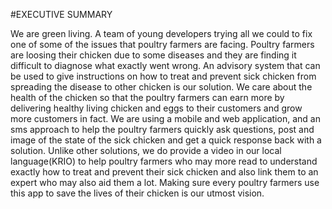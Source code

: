 #EXECUTIVE SUMMARY

We are green living. A team of young developers trying all we could to fix one of some of the issues that poultry farmers are facing.
Poultry farmers are loosing their chicken due to some diseases and they are finding it difficult to diagnose what exactly went wrong.
An advisory system that can be used to give instructions on how to treat and prevent sick chicken from spreading the disease to other chicken is our solution. We care about the health of the chicken so that the poultry farmers can earn more by delivering healthy living chicken and eggs to their customers and grow more customers in fact.
We are using a mobile and web application, and an sms approach to help the poultry farmers quickly ask questions, post and image of the state of the sick chicken and get a quick response back with a solution.
Unlike other solutions, we do provide a video in our local language(KRIO) to help poultry farmers who may more read to understand exactly how to treat and prevent their sick chicken and also link them to an expert who may also aid them a lot.
Making sure every poultry farmers use this app to save the lives of their chicken is our utmost vision.

